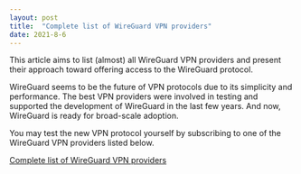 ```yaml
---
layout: post
title:  "Complete list of WireGuard VPN providers"
date: 2021-8-6
---
```


This article aims to list (almost) all WireGuard VPN providers and present their approach toward offering access to the WireGuard protocol.

WireGuard seems to be the future of VPN protocols due to its simplicity and performance. The best VPN providers were involved in testing and supported the development of WireGuard in the last few years. And now, WireGuard is ready for broad-scale adoption.

You may test the new VPN protocol yourself by subscribing to one of the WireGuard VPN providers listed below.

[Complete list of WireGuard VPN providers](https://vladtalks.tech/vpn/list-wireguard-vpn-providers)